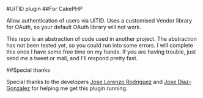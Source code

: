 #UiTID plugin
##For CakePHP

Allow authentication of users via UiTID. Uses a customised Vendor library for OAuth, so your default OAuth library will not work.

This repo is an abstraction of code used in another project. The abstraction has not been tested yet, so you could run into some errors. 
I will complete this once I have some free time on my hands. If you are having trouble, just send me a tweet or mail, and I'll respond 
pretty fast.

##Special thanks

Special thanks to the developers [Jose Lorenzo Rodriguez](https://github.com/lorenzo) and [Jose Diaz-Gonzalez](http://josediazgonzalez.com/) for helping me get this plugin running.